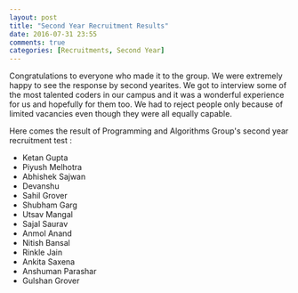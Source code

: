 ```yaml
---
layout: post
title: "Second Year Recruitment Results"
date: 2016-07-31 23:55
comments: true
categories: [Recruitments, Second Year] 
---
```


Congratulations to everyone who made it to the group. We were extremely happy to see the response by second yearites. We got to interview some of the most talented coders in our campus and it was a wonderful experience for us and hopefully for them too. We had to reject people only because of limited vacancies even though they were all equally capable.

Here comes the result of Programming and Algorithms Group's second year recruitment test : 
*	Ketan Gupta
*	Piyush Melhotra
*	Abhishek Sajwan
*	Devanshu
*	Sahil Grover
*	Shubham Garg
*	Utsav Mangal
*	Sajal Saurav
*	Anmol Anand
*	Nitish Bansal
*	Rinkle Jain
*	Ankita Saxena
*	Anshuman Parashar
*	Gulshan Grover